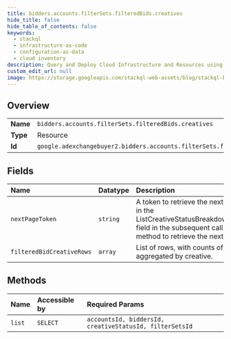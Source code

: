 ```yaml
---
title: bidders.accounts.filterSets.filteredBids.creatives
hide_title: false
hide_table_of_contents: false
keywords:
  - stackql
  - infrastructure-as-code
  - configuration-as-data
  - cloud inventory
description: Query and Deploy Cloud Infrastructure and Resources using SQL
custom_edit_url: null
image: https://storage.googleapis.com/stackql-web-assets/blog/stackql-blog-post-featured-image.png
---
```

  
    

## Overview
<table><tbody>
<tr><td><b>Name</b></td><td><code>bidders.accounts.filterSets.filteredBids.creatives</code></td></tr>
<tr><td><b>Type</b></td><td>Resource</td></tr>
<tr><td><b>Id</b></td><td><code>google.adexchangebuyer2.bidders.accounts.filterSets.filteredBids.creatives</code></td></tr>
</tbody></table>

## Fields
| Name | Datatype | Description |
|:-----|:---------|:------------|
| `nextPageToken` | `string` | A token to retrieve the next page of results. Pass this value in the ListCreativeStatusBreakdownByCreativeRequest.pageToken field in the subsequent call to the filteredBids.creatives.list method to retrieve the next page of results. |
| `filteredBidCreativeRows` | `array` | List of rows, with counts of bids with a given creative status aggregated by creative. |
## Methods
| Name | Accessible by | Required Params |
|:-----|:--------------|:----------------|
| `list` | `SELECT` | `accountsId, biddersId, creativeStatusId, filterSetsId` |
